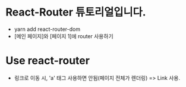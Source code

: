 # React-Router 튜토리얼입니다.

- yarn add react-router-dom
- [메인 페이지]와 [페이지 1]에 router 사용하기

# Use react-router

- 링크로 이동 시, 'a' 태그 사용하면 안됨(페이지 전체가 렌더링)
  => Link 사용.
